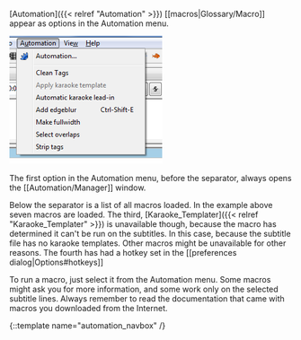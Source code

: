 [Automation]({{< relref "Automation" >}}) [[macros|Glossary/Macro]] appear as options in the Automation
menu.

![automation_menu](/img/3.2/automation_menu.png)

The first option in the Automation menu, before the separator, always opens
the [[Automation/Manager]] window.

Below the separator is a list of all macros loaded. In the example above
seven macros are loaded. The third, [Karaoke_Templater]({{< relref "Karaoke_Templater" >}}) is unavailable
though, because the macro has determined it can't be run on the subtitles.
In this case, because the subtitle file has no karaoke templates. Other
macros might be unavailable for other reasons. The fourth has had a hotkey
set in the [[preferences dialog|Options#hotkeys]]

To run a macro, just select it from the Automation menu. Some macros might
ask you for more information, and some work only on the selected subtitle
lines. Always remember to read the documentation that came with macros you
downloaded from the Internet.

{::template name="automation_navbox" /}

